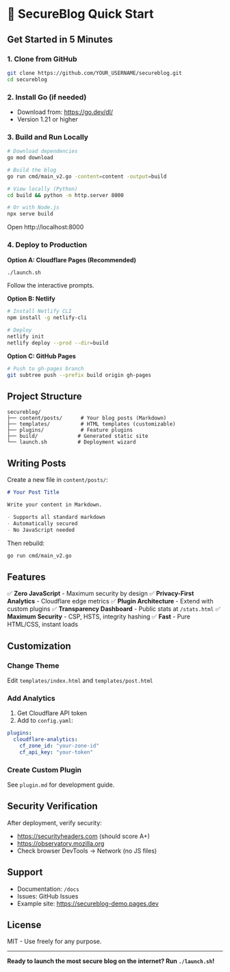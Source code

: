 # 🚀 SecureBlog Quick Start

## Get Started in 5 Minutes

### 1. Clone from GitHub
```bash
git clone https://github.com/YOUR_USERNAME/secureblog.git
cd secureblog
```

### 2. Install Go (if needed)
- Download from: https://go.dev/dl/
- Version 1.21 or higher

### 3. Build and Run Locally
```bash
# Download dependencies
go mod download

# Build the blog
go run cmd/main_v2.go -content=content -output=build

# View locally (Python)
cd build && python -m http.server 8000

# Or with Node.js
npx serve build
```

Open http://localhost:8000

### 4. Deploy to Production

**Option A: Cloudflare Pages (Recommended)**
```bash
./launch.sh
```
Follow the interactive prompts.

**Option B: Netlify**
```bash
# Install Netlify CLI
npm install -g netlify-cli

# Deploy
netlify init
netlify deploy --prod --dir=build
```

**Option C: GitHub Pages**
```bash
# Push to gh-pages branch
git subtree push --prefix build origin gh-pages
```

## Project Structure
```
secureblog/
├── content/posts/      # Your blog posts (Markdown)
├── templates/          # HTML templates (customizable)
├── plugins/            # Feature plugins
├── build/             # Generated static site
└── launch.sh          # Deployment wizard
```

## Writing Posts

Create a new file in `content/posts/`:

```markdown
# Your Post Title

Write your content in Markdown.

- Supports all standard markdown
- Automatically secured
- No JavaScript needed
```

Then rebuild:
```bash
go run cmd/main_v2.go
```

## Features

✅ **Zero JavaScript** - Maximum security by design
✅ **Privacy-First Analytics** - Cloudflare edge metrics
✅ **Plugin Architecture** - Extend with custom plugins
✅ **Transparency Dashboard** - Public stats at `/stats.html`
✅ **Maximum Security** - CSP, HSTS, integrity hashing
✅ **Fast** - Pure HTML/CSS, instant loads

## Customization

### Change Theme
Edit `templates/index.html` and `templates/post.html`

### Add Analytics
1. Get Cloudflare API token
2. Add to `config.yaml`:
```yaml
plugins:
  cloudflare-analytics:
    cf_zone_id: "your-zone-id"
    cf_api_key: "your-token"
```

### Create Custom Plugin
See `plugin.md` for development guide.

## Security Verification

After deployment, verify security:
- https://securityheaders.com (should score A+)
- https://observatory.mozilla.org
- Check browser DevTools → Network (no JS files)

## Support

- Documentation: `/docs`
- Issues: GitHub Issues
- Example site: https://secureblog-demo.pages.dev

## License

MIT - Use freely for any purpose.

---

**Ready to launch the most secure blog on the internet? Run `./launch.sh`!**